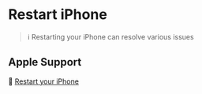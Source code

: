 # Restart iPhone

> :information_source: Restarting your iPhone can resolve various issues

## Apple Support

:link: [Restart your iPhone](https://support.apple.com/en-us/HT201559)
